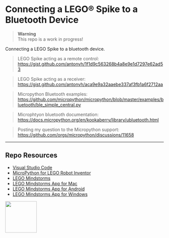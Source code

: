 # Connecting a LEGO® Spike to a Bluetooth Device

> **Warning**  
> This repo is a work in progress!

Connecting a LEGO Spike to a bluetooth device.

> LEGO Spike acting as a remote control:  
> https://gist.github.com/antonvh/1f1d9c563268b4a8e9e1d7297e62ad53

> LEGO Spike acting as a receiver:  
> https://gist.github.com/antonvh/aca9e9a32aaebe337af3fb1a6f2712aa

> Micropython Bluetooth examples:  
> https://github.com/micropython/micropython/blob/master/examples/bluetooth/ble_simple_central.py

> Microphtyon bluetooth documentation:  
> https://docs.micropython.org/en/kookaberry/library/ubluetooth.html

> Posting my question to the Micropython support:  
> https://github.com/orgs/micropython/discussions/11658

***

## Repo Resources

* [Visual Studio Code](https://code.visualstudio.com/)
* [MicroPython for LEGO Robot Inventor](https://www.lego.com/en-ca/themes/mindstorms/downloads)
* [LEGO Mindstorms](https://www.lego.com/en-ca/themes/mindstorms)
* [LEGO Mindstorms App for Mac](https://apps.apple.com/us/app/lego-mindstorms-inventor/id1515448947)
* [LEGO Mindstorms App for Android](https://play.google.com/store/apps/details?id=com.lego.retail.mindstorms)
* [LEGO Mindstorms App for Windows](https://www.microsoft.com/store/apps/9N7GN3KC2GK6)

<a href="https://codeadam.ca">
<img src="https://codeadam.ca/images/code-block.png" width="100">
</a>

